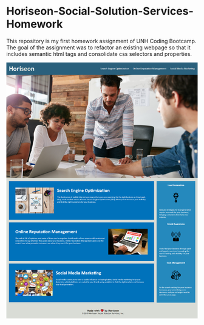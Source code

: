 # Horiseon-Social-Solution-Services-Homework

This repository is my first homework assignment of UNH Coding Bootcamp.
The goal of the assignment was to refactor an existing webpage so that it includes semantic html tags and consolidate css selectors and properties.

![screenshot](https://github.com/thetiiiim/Horiseon-Social-Solution-Services-Homework/blob/master/assets/images/screenshot.png?raw=true)
